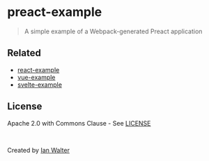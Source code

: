 # preact-example
> A simple example of a Webpack-generated Preact application

## Related

- [react-example](https://github.com/ianwalter/react-example)
- [vue-example](https://github.com/ianwalter/vue-example)
- [svelte-example](https://github.com/ianwalter/svelte-example)

## License

Apache 2.0 with Commons Clause - See [LICENSE][licenseUrl]

&nbsp;

Created by [Ian Walter](https://iankwalter.com)

[licenseUrl]: https://github.com/ianwalter/preact-example/blob/master/LICENSE
